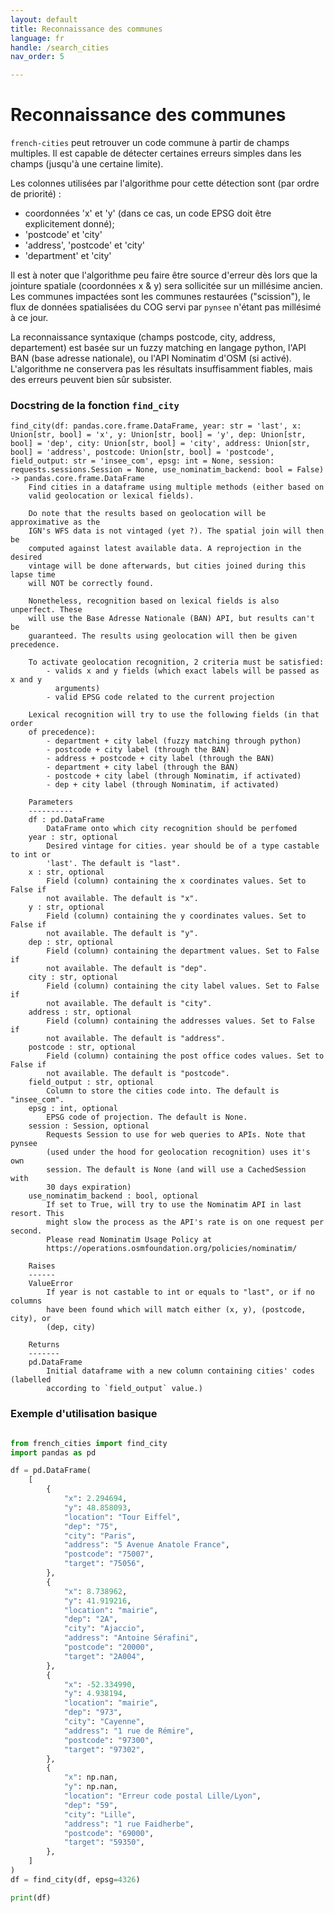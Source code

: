 ```yaml
---
layout: default
title: Reconnaissance des communes
language: fr
handle: /search_cities
nav_order: 5

---
```

# Reconnaissance des communes

`french-cities` peut retrouver un code commune à partir de champs multiples.
Il est capable de détecter certaines erreurs simples dans les champs (jusqu'à 
une certaine limite).

Les colonnes utilisées par l'algorithme pour cette détection sont (par ordre
de priorité) :
* coordonnées 'x' et 'y' (dans ce cas, un code EPSG doit être explicitement donné);
* 'postcode' et 'city'
* 'address', 'postcode' et 'city'
* 'department' et 'city'

Il est à noter que l'algorithme peu faire être source d'erreur dès lors que
la jointure spatiale (coordonnées x & y) sera sollicitée sur un millésime ancien.
Les communes impactées sont les communes restaurées ("scission"), le flux de données
spatialisées du COG servi par `pynsee` n'étant pas millésimé à ce jour.

La reconnaissance syntaxique (champs postcode, city, address, departement) est
basée sur un fuzzy matching en langage python, l'API BAN (base adresse nationale),
ou l'API Nominatim d'OSM (si activé). 
L'algorithme ne conservera pas les résultats insuffisamment fiables, mais des 
erreurs peuvent bien sûr subsister.

### Docstring de la fonction `find_city`

```
find_city(df: pandas.core.frame.DataFrame, year: str = 'last', x: Union[str, bool] = 'x', y: Union[str, bool] = 'y', dep: Union[str, bool] = 'dep', city: Union[str, bool] = 'city', address: Union[str, bool] = 'address', postcode: Union[str, bool] = 'postcode', field_output: str = 'insee_com', epsg: int = None, session: requests.sessions.Session = None, use_nominatim_backend: bool = False) -> pandas.core.frame.DataFrame
    Find cities in a dataframe using multiple methods (either based on
    valid geolocation or lexical fields).
    
    Do note that the results based on geolocation will be approximative as the
    IGN's WFS data is not vintaged (yet ?). The spatial join will then be
    computed against latest available data. A reprojection in the desired
    vintage will be done afterwards, but cities joined during this lapse time
    will NOT be correctly found.
    
    Nonetheless, recognition based on lexical fields is also unperfect. These
    will use the Base Adresse Nationale (BAN) API, but results can't be
    guaranteed. The results using geolocation will then be given precedence.
    
    To activate geolocation recognition, 2 criteria must be satisfied:
        - valids x and y fields (which exact labels will be passed as x and y
          arguments)
        - valid EPSG code related to the current projection
    
    Lexical recognition will try to use the following fields (in that order
    of precedence):
        - department + city label (fuzzy matching through python)
        - postcode + city label (through the BAN)
        - address + postcode + city label (through the BAN)
        - department + city label (through the BAN)
        - postcode + city label (through Nominatim, if activated)
        - dep + city label (through Nominatim, if activated)
    
    Parameters
    ----------
    df : pd.DataFrame
        DataFrame onto which city recognition should be perfomed
    year : str, optional
        Desired vintage for cities. year should be of a type castable to int or
        'last'. The default is "last".
    x : str, optional
        Field (column) containing the x coordinates values. Set to False if
        not available. The default is "x".
    y : str, optional
        Field (column) containing the y coordinates values. Set to False if
        not available. The default is "y".
    dep : str, optional
        Field (column) containing the department values. Set to False if
        not available. The default is "dep".
    city : str, optional
        Field (column) containing the city label values. Set to False if
        not available. The default is "city".
    address : str, optional
        Field (column) containing the addresses values. Set to False if
        not available. The default is "address".
    postcode : str, optional
        Field (column) containing the post office codes values. Set to False if
        not available. The default is "postcode".
    field_output : str, optional
        Column to store the cities code into. The default is "insee_com".
    epsg : int, optional
        EPSG code of projection. The default is None.
    session : Session, optional
        Requests Session to use for web queries to APIs. Note that pynsee
        (used under the hood for geolocation recognition) uses it's own
        session. The default is None (and will use a CachedSession with
        30 days expiration)
    use_nominatim_backend : bool, optional
        If set to True, will try to use the Nominatim API in last resort. This
        might slow the process as the API's rate is on one request per second.
        Please read Nominatim Usage Policy at
        https://operations.osmfoundation.org/policies/nominatim/
    
    Raises
    ------
    ValueError
        If year is not castable to int or equals to "last", or if no columns
        have been found which will match either (x, y), (postcode, city), or
        (dep, city)
    
    Returns
    -------
    pd.DataFrame
        Initial dataframe with a new column containing cities' codes (labelled
        according to `field_output` value.)
```

### Exemple d'utilisation basique

```python

from french_cities import find_city
import pandas as pd

df = pd.DataFrame(
    [
        {
            "x": 2.294694,
            "y": 48.858093,
            "location": "Tour Eiffel",
            "dep": "75",
            "city": "Paris",
            "address": "5 Avenue Anatole France",
            "postcode": "75007",
            "target": "75056",
        },
        {
            "x": 8.738962,
            "y": 41.919216,
            "location": "mairie",
            "dep": "2A",
            "city": "Ajaccio",
            "address": "Antoine Sérafini",
            "postcode": "20000",
            "target": "2A004",
        },
        {
            "x": -52.334990,
            "y": 4.938194,
            "location": "mairie",
            "dep": "973",
            "city": "Cayenne",
            "address": "1 rue de Rémire",
            "postcode": "97300",
            "target": "97302",
        },
        {
            "x": np.nan,
            "y": np.nan,
            "location": "Erreur code postal Lille/Lyon",
            "dep": "59",
            "city": "Lille",
            "address": "1 rue Faidherbe",
            "postcode": "69000",
            "target": "59350",
        },
    ]
)
df = find_city(df, epsg=4326)

print(df)
```